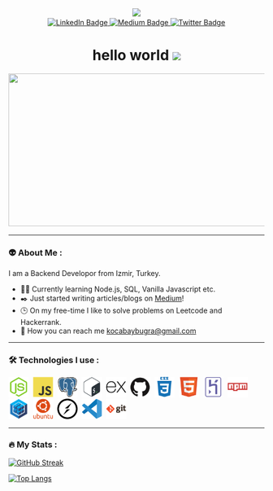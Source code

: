 <div id="header" align="center">
  <img src="https://media.giphy.com/media/iIqmM5tTjmpOB9mpbn/giphy.gif" width="200"/>
   <div id="badges">
    <a href="https://www.linkedin.com/in/bugrakocabay/">
      <img src="https://img.shields.io/badge/LinkedIn-blue?style=for-the-badge&logo=linkedin&logoColor=white" alt="LinkedIn Badge"/>
    </a>
    <a href="https://medium.com/@kocabaybugra">
      <img src="https://img.shields.io/badge/medium-black?style=for-the-badge&logo=medium&logoColor=white" alt="Medium Badge"/>
    </a>
    <a href="https://twitter.com/peonolax?t=vM-XXteKqhGknU5wcaZfwQ&s=09">
      <img src="https://img.shields.io/badge/Twitter-blue?style=for-the-badge&logo=twitter&logoColor=white" alt="Twitter Badge"/>
    </a>
  </div>
  <h1>
    hello world
    <img src="https://media.giphy.com/media/hvRJCLFzcasrR4ia7z/giphy.gif" width="30px"/>
  </h1>
</div>

<div align="center">
  <img src="https://media.giphy.com/media/2c07pca6jSiD6/giphy.gif" width="600" height="300"/>
</div>

---

### :alien: About Me :
I am a Backend Developor from Izmir, Turkey.
- :man_technologist: Currently learning Node.js, SQL, Vanilla Javascript etc.
- :black_nib: Just started writing articles/blogs on [Medium](https://medium.com/@kocabaybugra)!
- :clock3: On my free-time I like to solve problems on Leetcode and Hackerrank.
- :email: How you can reach me kocabaybugra@gmail.com

---

### :hammer_and_wrench: Technologies I use :
<div>
  <img src="https://github.com/devicons/devicon/blob/master/icons/nodejs/nodejs-original.svg" title="Nodejs" alt="Nodejs" width="40" height="40"/>&nbsp;
  <img src="https://github.com/devicons/devicon/blob/master/icons/javascript/javascript-original.svg" title="Javascript" alt="Javascript" width="40" height="40"/>&nbsp;
  <img src="https://github.com/devicons/devicon/blob/master/icons/postgresql/postgresql-original.svg" title="postgres" alt="postgres" width="40" height="40"/>&nbsp;
  <img src="https://github.com/devicons/devicon/blob/master/icons/bash/bash-original.svg" title="bash" alt="bash" width="40" height="40"/>&nbsp;
  <img src="https://github.com/devicons/devicon/blob/master/icons/express/express-original.svg" title="express" alt="express" width="40" height="40"/>&nbsp;
  <img src="https://github.com/devicons/devicon/blob/master/icons/github/github-original.svg" title="github" alt="github" width="40" height="40"/>&nbsp;
  <img src="https://github.com/devicons/devicon/blob/master/icons/css3/css3-plain-wordmark.svg"  title="CSS3" alt="CSS" width="40" height="40"/>&nbsp;
  <img src="https://github.com/devicons/devicon/blob/master/icons/html5/html5-original.svg" title="HTML5" alt="HTML" width="40" height="40"/>&nbsp;
  <img src="https://github.com/devicons/devicon/blob/master/icons/heroku/heroku-original.svg" title="heroku" alt="heroku" width="40" height="40"/>&nbsp;
  <img src="https://github.com/devicons/devicon/blob/master/icons/npm/npm-original-wordmark.svg" title="npm" alt="npm" width="40" height="40"/>&nbsp;
  <img src="https://github.com/devicons/devicon/blob/master/icons/sequelize/sequelize-original.svg" title="seq" alt="seq" width="40" height="40"/>&nbsp;
  <img src="https://github.com/devicons/devicon/blob/master/icons/ubuntu/ubuntu-plain-wordmark.svg"  alt="ubuntu" width="40" height="40"/>&nbsp;
  <img src="https://github.com/devicons/devicon/blob/master/icons/socketio/socketio-original.svg" title="socket" alt="socket" width="40" height="40"/>&nbsp;
  <img src="https://github.com/devicons/devicon/blob/master/icons/vscode/vscode-original.svg" title="vs" alt="vs" width="40" height="40"/>&nbsp;
  <img src="https://github.com/devicons/devicon/blob/master/icons/git/git-original-wordmark.svg" title="Git" **alt="Git" width="40" height="40"/>
</div>

---

### :fire: My Stats :

[![GitHub Streak](http://github-readme-streak-stats.herokuapp.com?user=bugrakocabay&theme=dark&background=000000)](https://git.io/streak-stats)


[![Top Langs](https://github-readme-stats.vercel.app/api/top-langs/?username=bugrakocabay&layout=compact&theme=vision-friendly-dark)](https://github.com/anuraghazra/github-readme-stats)


